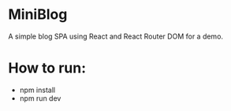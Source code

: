 # MiniBlog

A simple blog SPA using React and React Router DOM for a demo.

# How to run:
- npm install
- npm run dev
